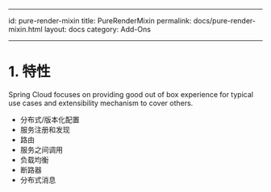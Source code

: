 * * *

id: pure-render-mixin title: PureRenderMixin permalink: docs/pure-render-mixin.html layout: docs category: Add-Ons

* * *

# 1. 特性

Spring Cloud focuses on providing good out of box experience for typical use cases and extensibility mechanism to cover others.

* 分布式/版本化配置
* 服务注册和发现
* 路由
* 服务之间调用
* 负载均衡
* 断路器
* 分布式消息